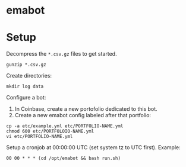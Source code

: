 # emabot

# Setup

Decompress the `*.csv.gz` files to get started.
```
gunzip *.csv.gz
```

Create directories:
```
mkdir log data
```

Configure a bot:
1. In Coinbase, create a new portofolio dedicated to this bot.
2. Create a new emabot config labeled after that portfolio:
```
cp -a etc/example.yml etc/PORTFOLIO-NAME.yml
chmod 600 etc/PORTFOLOIO-NAME.yml
vi etc/PORTFOLIO-NAME.yml
```

Setup a cronjob at 00:00:00 UTC (set system tz to UTC first). Example:
```
00 00 * * * (cd /opt/emabot && bash run.sh)
```
